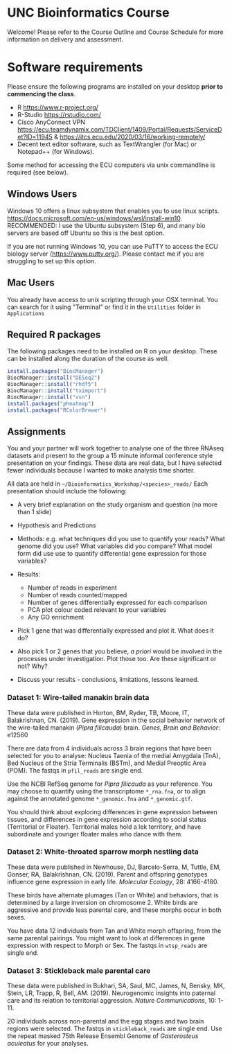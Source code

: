 # UNC Bioinformatics Course

Welcome! Please refer to the Course Outline and Course Schedule for more information on delivery and assessment.

# Software requirements

Please ensure the following programs are installed on your desktop **prior to commencing the class**. 

* R https://www.r-project.org/
* R-Studio https://rstudio.com/
* Cisco AnyConnect VPN https://ecu.teamdynamix.com/TDClient/1409/Portal/Requests/ServiceDet?ID=11945 & https://itcs.ecu.edu/2020/03/16/working-remotely/
* Decent text editor software, such as TextWrangler (for Mac) or Notepad++ (for Windows).

Some method for accessing the ECU computers via unix commandline is required (see below).

## Windows Users

Windows 10 offers a linux subsystem that enables you to use linux scripts. https://docs.microsoft.com/en-us/windows/wsl/install-win10. 
RECOMMENDED: I use the Ubuntu subsystem (Step 6), and many bio servers are based off Ubuntu so this is the best option.

If you are not running Windows 10, you can use PuTTY to access the ECU biology server (https://www.putty.org/). Please contact me if you are struggling to set up this option.

## Mac Users

You already have access to unix scripting through your OSX terminal. You can search for it using "Terminal" or find it in the ```Utilities``` folder in ```Applications```


## Required R packages 

The following packages need to be installed on R on your desktop. These can be installed along the duration of the course as well.


```r
install.packages("BiocManager")
BiocManager::install("DESeq2")
BiocManager::install("rhdf5")
BiocManager::install("tximport")
BiocManager::install("vsn")
install.packages("pheatmap")
install.packages("RColorBrewer")
```


## Assignments

You and your partner will work together to analyse one of the three RNAseq datasets and present to the group a 15 minute informal conference style presentation on your findings. These data are real data, but I have selected fewer individuals because I wanted to make analysis time shorter.

All data are held in ```~/Bioinformatics_Workshop/<species>_reads/```
Each presentation should include the following:

* A very brief explanation on the study organism and question (no more than 1 slide)
* Hypothesis and Predictions
* Methods: e.g. what techniques did you use to quantify your reads? What genome did you use? What variables did you compare? What model form did use use to quantify differential gene expression for those variables? 
* Results: 
	* Number of reads in experiment
	* Number of reads counted/mapped
	* Number of genes differentially expressed for each comparison
	* PCA plot colour coded relevant to your variables
	* Any GO enrichment
* Pick 1 gene that was differentially expressed and plot it. What does it do? 
* Also pick 1 or 2 genes that you believe, *a priori* would be involved in the processes under investigation. Plot those too. Are these significant or not? Why?

* Discuss your results - conclusions, limitations, lessons learned.

### Dataset 1: Wire-tailed manakin brain data

These data were published in Horton, BM, Ryder, TB, Moore, IT, Balakrishnan, CN. (2019). Gene expression in the social behavior network of the wire-tailed manakin (*Pipra filicauda*) brain. *Genes, Brain and Behavior*: e12560

There are data from 4 individuals across 3 brain regions that have been selected for you to analyse: Nucleus Taenia of the medial Amygdala (TnA), Bed Nucleus of the Stria Terminalis (BSTm), and Medial Preoptic Area (POM). The fastqs in ```pfil_reads``` are single end.

Use the NCBI RefSeq genome for *Pipra filicauda* as your reference. You may choose to quantify using the transcriptome ```*_rna.fna```, or to align against the annotated genome ```*_genomic.fna``` and ```*_genomic.gtf```. 

You should think about exploring differences in gene expression between tissues, and differences in gene expression according to social status (Territorial or Floater). Territorial males hold a lek territory, and have subordinate and younger floater males who dance with them.

### Dataset 2: White-throated sparrow morph nestling data
 
These data were published in Newhouse, DJ, Barcelo-Serra, M, Tuttle, EM, Gonser, RA, Balakrishnan, CN. (2019). Parent and offspring genotypes influence gene expression in early life. *Molecular Ecology*, 28: 4166-4180.

These birds have alternate plumages (Tan or White) and behaviors, that is determined by a large inversion on chromosome 2. White birds are aggressive and provide less parental care, and these morphs occur in both sexes. 

You have data 12 individuals from Tan and White morph offspring, from the same parental pairings. You might want to look at differences in gene expression with respect to Morph or Sex. The fastqs in ```wtsp_reads``` are single end. 

### Dataset 3: Stickleback male parental care

These data were published in Bukhari, SA, Saul, MC, James, N, Bensky, MK, Stein, LR, Trapp, R, Bell, AM. (2019). Neurogenomic insights into paternal care and its relation to territorial aggression. *Nature Communications*, 10: 1-11.

20 individuals across non-parental and the egg stages and two brain regions were selected. The fastqs in ```stickleback_reads``` are single end. 
Use the repeat masked 75th Release Ensembl Genome of *Gasterosteus aculeatus* for your analyses. 


